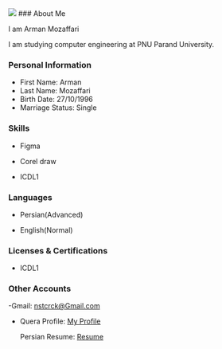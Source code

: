 <img src="https://avatars.githubusercontent.com/u/90837024?s=400&u=fc30f0d308d543c1bc5c9c44df28f755ef54a32e&v=4"/>
### About Me

I am Arman Mozaffari

I am studying computer engineering at PNU Parand University.

### Personal Information

- First Name: Arman
- Last Name: Mozaffari
- Birth Date: 27/10/1996
- Marriage Status: Single

### Skills


+ Figma

+ Corel draw

+ ICDL1

### Languages

- Persian(Advanced)

- English(Normal)


### Licenses & Certifications

- ICDL1 

### Other Accounts
-Gmail: nstcrck@Gmail.com

- Quera Profile: <a href="">My Profile</a>

  Persian Resume: <a href="https://armanmozaffari.github.io/reume.farsi/"> Resume </a>
